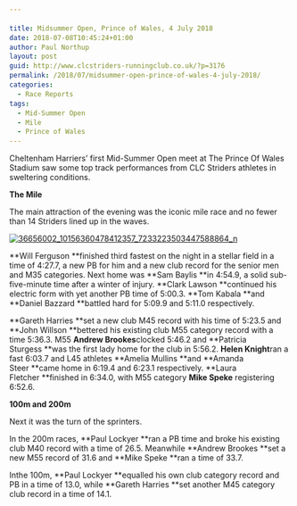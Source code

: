 ```yaml
---

title: Midsummer Open, Prince of Wales, 4 July 2018
date: 2018-07-08T10:45:24+01:00
author: Paul Northup
layout: post
guid: http://www.clcstriders-runningclub.co.uk/?p=3176
permalink: /2018/07/midsummer-open-prince-of-wales-4-july-2018/
categories:
  - Race Reports
tags:
  - Mid-Summer Open
  - Mile
  - Prince of Wales
---
```

Cheltenham Harriers’ first Mid-Summer Open meet at The Prince Of Wales Stadium saw some top track performances from CLC Striders athletes in sweltering conditions.

**The Mile**

The main attraction of the evening was the iconic mile race and no fewer than 14 Striders lined up in the waves.

[<img class="alignnone wp-image-3177" src="/Images/2018/07/36656002_10156360478412357_7233223503447588864_n.jpg" alt="36656002_10156360478412357_7233223503447588864_n" width="800" height="548" srcset="/Images/2018/07/36656002_10156360478412357_7233223503447588864_n.jpg 960w, /Images/2018/07/36656002_10156360478412357_7233223503447588864_n-300x206.jpg 300w, /Images/2018/07/36656002_10156360478412357_7233223503447588864_n-768x526.jpg 768w" sizes="(max-width: 800px) 100vw, 800px" />](/Images/2018/07/36656002_10156360478412357_7233223503447588864_n.jpg)

**Will Ferguson **finished third fastest on the night in a stellar field in a time of 4:27.7, a new PB for him and a new club record for the senior men and M35 categories. Next home was **Sam Baylis **in 4:54.9, a solid sub-five-minute time after a winter of injury. **Clark Lawson **continued his electric form with yet another PB time of 5:00.3. **Tom Kabala **and **Daniel Bazzard **battled hard for 5:09.9 and 5:11.0 respectively.

**Gareth Harries **set a new club M45 record with his time of 5:23.5 and **John Willson **bettered his existing club M55 category record with a time 5:36.3. M55 **Andrew Brookes**clocked 5:46.2 and **Patricia Sturgess **was the first lady home for the club in 5:56.2. **Helen Knight**ran a fast 6:03.7 and L45 athletes **Amelia Mullins **and **Amanda Steer **came home in 6:19.4 and 6:23.1 respectively. **Laura Fletcher **finished in 6:34.0, with M55 category **Mike Speke** registering 6:52.6.

**100m and 200m**

Next it was the turn of the sprinters.

In the 200m races, **Paul Lockyer **ran a PB time and broke his existing club M40 record with a time of 26.5. Meanwhile **Andrew Brookes **set a new M55 record of 31.6 and **Mike Speke **ran a time of 33.7.

Inthe 100m, **Paul Lockyer **equalled his own club category record and PB in a time of 13.0, while **Gareth Harries **set another M45 category club record in a time of 14.1.